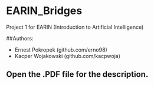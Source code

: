 # EARIN_Bridges
Project 1 for EARIN (Introduction to Artificial Intelligence)

##Authors:
  - Ernest Pokropek (github.com/erno98)
  - Kacper Wojakowski (github.com/kacpwoja)

## Open the .PDF file for the description.
